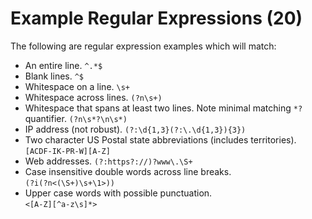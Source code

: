 # Example Regular Expressions (20)

The following are regular expression examples which will match:

  - An entire line.
    `^.*$`
  - Blank lines.
    `^$`
  - Whitespace on a line.
    `\s+`
  - Whitespace across lines.
    `(?n\s+)`
  - Whitespace that spans at least two lines. Note minimal matching
    `*?` quantifier.
    `(?n\s*?\n\s*)`
  - IP address (not robust).
    `(?:\d{1,3}(?:\.\d{1,3}){3})`
  - Two character US Postal state abbreviations (includes territories).
    `[ACDF-IK-PR-W][A-Z]`
  - Web addresses.
    `(?:https?://)?www\.\S+`
  - Case insensitive double words across line breaks.  
    `(?i(?n<(\S+)\s+\1>))`
  - Upper case words with possible punctuation.  
    `<[A-Z][^a-z\s]*>`
